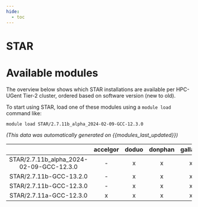 ```yaml
---
hide:
  - toc
---
```


STAR
====

# Available modules


The overview below shows which STAR installations are available per HPC-UGent Tier-2 cluster, ordered based on software version (new to old).

To start using STAR, load one of these modules using a `module load` command like:

```shell
module load STAR/2.7.11b_alpha_2024-02-09-GCC-12.3.0
```

*(This data was automatically generated on {{modules_last_updated}})*  

| |accelgor|doduo|donphan|gallade|joltik|litleo|shinx|
| :---: | :---: | :---: | :---: | :---: | :---: | :---: | :---: |
|STAR/2.7.11b_alpha_2024-02-09-GCC-12.3.0|-|x|x|x|x|x|x|
|STAR/2.7.11b-GCC-13.2.0|-|x|x|x|x|x|x|
|STAR/2.7.11b-GCC-12.3.0|-|x|x|x|x|-|-|
|STAR/2.7.11a-GCC-12.3.0|x|x|x|x|x|x|x|
